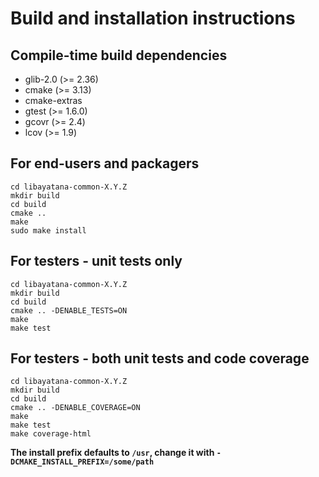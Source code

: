 # Build and installation instructions

## Compile-time build dependencies

 - glib-2.0 (>= 2.36)
 - cmake (>= 3.13)
 - cmake-extras
 - gtest (>= 1.6.0)
 - gcovr (>= 2.4)
 - lcov (>= 1.9)

## For end-users and packagers

```
cd libayatana-common-X.Y.Z
mkdir build
cd build
cmake ..
make
sudo make install
```
## For testers - unit tests only

```
cd libayatana-common-X.Y.Z
mkdir build
cd build
cmake .. -DENABLE_TESTS=ON
make
make test
```
## For testers - both unit tests and code coverage

```
cd libayatana-common-X.Y.Z
mkdir build
cd build
cmake .. -DENABLE_COVERAGE=ON
make
make test
make coverage-html
```
**The install prefix defaults to `/usr`, change it with `-DCMAKE_INSTALL_PREFIX=/some/path`**
